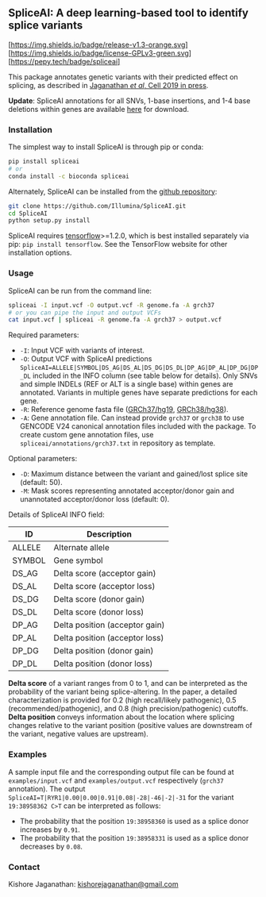 ## SpliceAI: A deep learning-based tool to identify splice variants
[https://img.shields.io/badge/release-v1.3-orange.svg]
[https://img.shields.io/badge/license-GPLv3-green.svg]
[https://pepy.tech/badge/spliceai]

This package annotates genetic variants with their predicted effect on splicing, as described in [Jaganathan *et al*, Cell 2019 in press](https://doi.org/10.1016/j.cell.2018.12.015).

**Update**: SpliceAI annotations for all SNVs, 1-base insertions, and 1-4 base deletions within genes are available [here](https://basespace.illumina.com/s/5u6ThOblecrh) for download.

### Installation
The simplest way to install SpliceAI is through pip or conda:
```sh
pip install spliceai
# or
conda install -c bioconda spliceai
```

Alternately, SpliceAI can be installed from the [github repository](https://github.com/Illumina/SpliceAI.git):
```sh
git clone https://github.com/Illumina/SpliceAI.git
cd SpliceAI
python setup.py install
```

SpliceAI requires [tensorflow](https://www.tensorflow.org/install/)>=1.2.0, which is best installed separately via pip: `pip install tensorflow`. See the TensorFlow website for other installation options.

### Usage
SpliceAI can be run from the command line:
```sh
spliceai -I input.vcf -O output.vcf -R genome.fa -A grch37
# or you can pipe the input and output VCFs
cat input.vcf | spliceai -R genome.fa -A grch37 > output.vcf
```

Required parameters:
 - ```-I```: Input VCF with variants of interest.
 - ```-O```: Output VCF with SpliceAI predictions `SpliceAI=ALLELE|SYMBOL|DS_AG|DS_AL|DS_DG|DS_DL|DP_AG|DP_AL|DP_DG|DP_DL` included in the INFO column (see table below for details). Only SNVs and simple INDELs (REF or ALT is a single base) within genes are annotated. Variants in multiple genes have separate predictions for each gene.
 - ```-R```: Reference genome fasta file ([GRCh37/hg19](http://hgdownload.cse.ucsc.edu/goldenPath/hg19/bigZips/hg19.fa.gz), [GRCh38/hg38](http://hgdownload.cse.ucsc.edu/goldenPath/hg38/bigZips/hg38.fa.gz)).
 - ```-A```: Gene annotation file. Can instead provide `grch37` or `grch38` to use GENCODE V24 canonical annotation files included with the package. To create custom gene annotation files, use `spliceai/annotations/grch37.txt` in repository as template.

Optional parameters:
 - ```-D```: Maximum distance between the variant and gained/lost splice site (default: 50).
 - ```-M```: Mask scores representing annotated acceptor/donor gain and unannotated acceptor/donor loss (default: 0).

Details of SpliceAI INFO field:

|    ID    | Description |
| -------- | ----------- |
|  ALLELE  | Alternate allele |
|  SYMBOL  | Gene symbol |
|  DS_AG   | Delta score (acceptor gain) |
|  DS_AL   | Delta score (acceptor loss) |
|  DS_DG   | Delta score (donor gain) |
|  DS_DL   | Delta score (donor loss) |
|  DP_AG   | Delta position (acceptor gain) |
|  DP_AL   | Delta position (acceptor loss) |
|  DP_DG   | Delta position (donor gain) |
|  DP_DL   | Delta position (donor loss) |

**Delta score** of a variant ranges from 0 to 1, and can be interpreted as the probability of the variant being splice-altering. In the paper, a detailed characterization is provided for 0.2 (high recall/likely pathogenic), 0.5 (recommended/pathogenic), and 0.8 (high precision/pathogenic) cutoffs. **Delta position** conveys information about the location where splicing changes relative to the variant position (positive values are downstream of the variant, negative values are upstream).

### Examples
A sample input file and the corresponding output file can be found at `examples/input.vcf` and `examples/output.vcf` respectively (`grch37` annotation). The output `SpliceAI=T|RYR1|0.00|0.00|0.91|0.08|-28|-46|-2|-31` for the variant `19:38958362 C>T` can be interpreted as follows:
* The probability that the position `19:38958360` is used as a splice donor increases by `0.91`.
* The probability that the position `19:38958331` is used as a splice donor decreases by `0.08`.

### Contact
Kishore Jaganathan: kishorejaganathan@gmail.com

